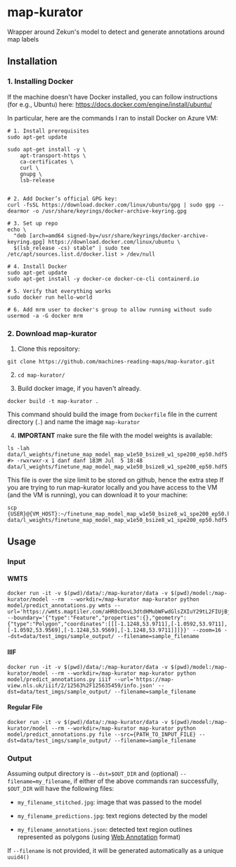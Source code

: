 # map-kurator
Wrapper around Zekun's model to detect and generate annotations around map labels


## Installation
### 1. Installing Docker
If the machine doesn't have Docker installed, you can follow instructions (for e.g., Ubuntu) here: https://docs.docker.com/engine/install/ubuntu/

In particular, here are the commands I ran to install Docker on Azure VM: 
```shell
# 1. Install prerequisites 
sudo apt-get update

sudo apt-get install -y \
    apt-transport-https \
    ca-certificates \
    curl \
    gnupg \
    lsb-release


# 2. Add Docker’s official GPG key:
curl -fsSL https://download.docker.com/linux/ubuntu/gpg | sudo gpg --dearmor -o /usr/share/keyrings/docker-archive-keyring.gpg

# 3. Set up repo
echo \
  "deb [arch=amd64 signed-by=/usr/share/keyrings/docker-archive-keyring.gpg] https://download.docker.com/linux/ubuntu \
  $(lsb_release -cs) stable" | sudo tee /etc/apt/sources.list.d/docker.list > /dev/null
  
# 4. Install Docker
sudo apt-get update
sudo apt-get install -y docker-ce docker-ce-cli containerd.io

# 5. Verify that everything works
sudo docker run hello-world

# 6. Add mrm user to docker's group to allow running without sudo
usermod -a -G docker mrm
```

### 2. Download map-kurator

1. Clone this repository: 
```
git clone https://github.com/machines-reading-maps/map-kurator.git
```
2. `cd map-kurator/`

3. Build docker image, if you haven't already. 
```shell
docker build -t map-kurator .
```
This command should build the image from `Dockerfile` file in the current directory (`.`) and name the image `map-kurator`

4. **IMPORTANT** make sure the file with the model weights is available:
```shell
ls -lah data/l_weights/finetune_map_model_map_w1e50_bsize8_w1_spe200_ep50.hdf5 
#> -rwxrwxr-x 1 danf danf 183M Jul  5 18:48 data/l_weights/finetune_map_model_map_w1e50_bsize8_w1_spe200_ep50.hdf5
```
This file is over the size limit to be stored on github, hence the extra step
If you are trying to run map-kurator locally and you have access to the VM (and the VM is running), you can download it to your machine:
```shell
scp {USER}@{VM_HOST}:~/finetune_map_model_map_w1e50_bsize8_w1_spe200_ep50.hdf5 data/l_weights/finetune_map_model_map_w1e50_bsize8_w1_spe200_ep50.hdf5 

```

## Usage

### Input

#### WMTS

```shell
docker run -it -v $(pwd)/data/:/map-kurator/data -v $(pwd)/model:/map-kurator/model --rm  --workdir=/map-kurator map-kurator python model/predict_annotations.py wmts --url='https://wmts.maptiler.com/aHR0cDovL3dtdHMubWFwdGlsZXIuY29tL2FIUjBjSE02THk5dFlYQnpaWEpwWlhNdGRHbHNaWE5sZEhNdWN6TXVZVzFoZW05dVlYZHpMbU52YlM4eU5WOXBibU5vTDNsdmNtdHphR2x5WlM5dFpYUmhaR0YwWVM1cWMyOXUvanNvbg/wmts' --boundary='{"type":"Feature","properties":{},"geometry":{"type":"Polygon","coordinates":[[[-1.1248,53.9711],[-1.0592,53.9711],[-1.0592,53.9569],[-1.1248,53.9569],[-1.1248,53.9711]]]}}' --zoom=16 --dst=data/test_imgs/sample_output/ --filename=sample_filename
```

#### IIIF

```shell
docker run -it -v $(pwd)/data/:/map-kurator/data -v $(pwd)/model:/map-kurator/model --rm --workdir=/map-kurator map-kurator python model/predict_annotations.py iiif --url='https://map-view.nls.uk/iiif/2/12563%2F125635459/info.json' --dst=data/test_imgs/sample_output/ --filename=sample_filename
```

#### Regular File
```shell
docker run -it -v $(pwd)/data/:/map-kurator/data -v $(pwd)/model:/map-kurator/model --rm --workdir=/map-kurator map-kurator python model/predict_annotations.py file --src={PATH_TO_INPUT_FILE} --dst=data/test_imgs/sample_output/ --filename=sample_filename
```

### Output

Assuming output directory is `--dst=$OUT_DIR` and (optional) `--filename=my_filename`, if either of the above commands ran successfully, `$OUT_DIR` will have the following files:

- `my_filename_stitched.jpg`: image that was passed to the model
  
- `my_filename_predictions.jpg`: text regions detected by the model
  
- `my_filename_annotations.json`: detected text region outlines represented as polygons (using [Web Annotation](https://www.w3.org/TR/annotation-model/) format)

If `--filename` is not provided, it will be generated automatically as a unique `uuid4()`
